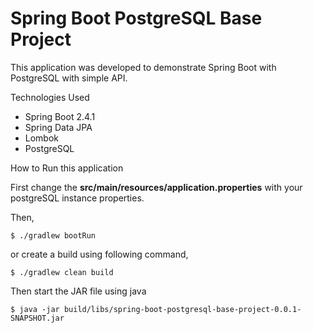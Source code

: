 # Spring Boot PostgreSQL Base Project

This application was developed to demonstrate Spring Boot with PostgreSQL with simple API.

Technologies Used

- Spring Boot 2.4.1
- Spring Data JPA
- Lombok
- PostgreSQL

How to Run this application

First change the **src/main/resources/application.properties** with your postgreSQL instance properties.

Then,

```shell
$ ./gradlew bootRun
```

or create a build using following command,

```shell
$ ./gradlew clean build
```

Then start the JAR file using java

```shell
$ java -jar build/libs/spring-boot-postgresql-base-project-0.0.1-SNAPSHOT.jar
```
